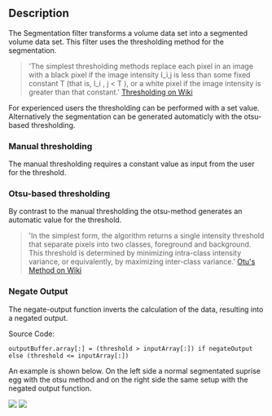 ## Description

The Segmentation filter transforms a volume data set into a segmented volume data set.
This filter uses the thresholding method for the segmentation.

>'The simplest thresholding methods replace each pixel in an image with a black pixel if the image intensity I_i,j is less than some fixed constant T (that is, I_i , j < T ), or a white pixel if the image intensity is greater than that constant.'  [Thresholding on Wiki](<https://en.wikipedia.org/wiki/Thresholding_(image_processing)>)


For experienced users the thresholding can be performed with a set value. Alternatively the segmentation can be generated automaticly with the otsu-based thresholding.

### Manual thresholding

The manual thresholding requires a constant value as input from the user for the threshold.


### Otsu-based thresholding
By contrast to the manual thresholding the otsu-method generates an automatic value for the threshold.

>'In the simplest form, the algorithm returns a single intensity threshold that separate pixels into two classes, foreground and background. This threshold is determined by minimizing intra-class intensity variance, or equivalently, by maximizing inter-class variance.' [Otu's Method on Wiki](https://en.wikipedia.org/wiki/Otsu's_Method) 



### Negate Output
The negate-output function inverts the calculation of the data,  resulting into a negated output.

Source Code:

```outputBuffer.array[:] = (threshold > inputArray[:]) if negateOutput else (threshold <= inputArray[:])```

An example is shown below. On the left side a normal segmentated suprise egg with the otsu method and on the right side the same setup with the negated output function.

![](images/segmentation/segm1.png) ![](images/segmentation/segm2.png)



